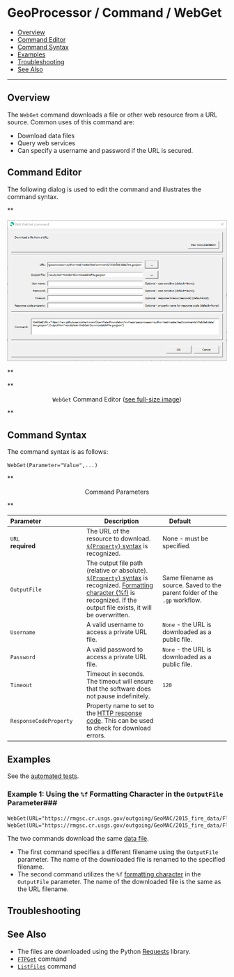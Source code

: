 # GeoProcessor / Command / WebGet #

* [Overview](#overview)
* [Command Editor](#command-editor)
* [Command Syntax](#command-syntax)
* [Examples](#examples)
* [Troubleshooting](#troubleshooting)
* [See Also](#see-also)

-------------------------

## Overview ##

The `WebGet` command downloads a file or other web resource from a URL source. Common uses of this command are:

* Download data files
* Query web services 
* Can specify a username and password if the URL is secured.

## Command Editor ##

The following dialog is used to edit the command and illustrates the command syntax.

**<p style="text-align: center;">
![WebGet](WebGet.png)
</p>**

**<p style="text-align: center;">
`WebGet` Command Editor (<a href="../WebGet.png">see full-size image</a>)
</p>**

## Command Syntax ##

The command syntax is as follows:

```text
WebGet(Parameter="Value",...)
```
**<p style="text-align: center;">
Command Parameters
</p>**

|**Parameter**&nbsp;&nbsp;&nbsp;&nbsp;&nbsp;&nbsp;&nbsp;&nbsp;&nbsp;&nbsp;&nbsp;&nbsp;&nbsp;&nbsp;&nbsp;&nbsp;&nbsp;&nbsp;&nbsp;&nbsp;&nbsp;&nbsp;&nbsp;&nbsp; | **Description** | **Default**&nbsp;&nbsp;&nbsp;&nbsp;&nbsp;&nbsp;&nbsp;&nbsp;&nbsp;&nbsp;&nbsp;&nbsp;&nbsp;&nbsp;&nbsp;&nbsp; |
| --------------|-----------------|----------------- |
| `URL` <br>**required** | The URL of the resource to download. [`${Property}` syntax](../../introduction/introduction.md#geoprocessor-properties-property) is recognized. | None - must be specified. |
| `OutputFile` | The output file path (relative or absolute). [`${Property}` syntax](../../introduction/introduction.md#geoprocessor-properties-property) is recognized. [Formatting character (%f)](../../introduction/introduction.md#geolayer-property-format-specifiers) is recognized. If the output file exists, it will be overwritten. | Same filename as source. Saved to the parent folder of the `.gp` workflow. |
| `Username` | A valid username to access a private URL file. |`None` - the URL is downloaded as a public file. |
| `Password` | A valid password to access a private URL file. |`None` - the URL is downloaded as a public file. |
| `Timeout` | Timeout in seconds. The timeout will ensure that the software does not pause indefinitely. | `120` |
| `ResponseCodeProperty` | Property name to set to the [HTTP response code](https://en.wikipedia.org/wiki/List_of_HTTP_status_codes). This can be used to check for download errors. | |

## Examples ##

See the [automated tests](https://github.com/OpenWaterFoundation/owf-app-geoprocessor-python-test/tree/master/test/commands/WebGet).

### Example 1: Using the `%f` Formatting Character in the `OutputFile` Parameter###

```
WebGet(URL="https://rmgsc.cr.usgs.gov/outgoing/GeoMAC/2015_fire_data/Florida/Mystery_Hammock_Wf/fl_mystery_hammock_wf_20150817_0000_dd83.cpg",OutputFile="ExampleOutputFolder/NewFilename")
WebGet(URL="https://rmgsc.cr.usgs.gov/outgoing/GeoMAC/2015_fire_data/Florida/Mystery_Hammock_Wf/fl_mystery_hammock_wf_20150817_0000_dd83.cpg",OutputFile="ExampleOutputFolder/%f")
```

The two commands download the same [data file](https://rmgsc.cr.usgs.gov/outgoing/GeoMAC/2015_fire_data/Florida/Mystery_Hammock_Wf/fl_mystery_hammock_wf_20150817_0000_dd83.cpg). 

- The first command specifies a different filename using the `OutputFile` parameter.
  The name of the downloaded file is renamed to the specified filename. 
- The second command utilizes the `%f` [formatting character](../../introduction/introduction.md#geolayer-property-format-specifiers)
  in the `OutputFile` parameter. The name of the downloaded file is the same as the URL filename.

## Troubleshooting ##

## See Also ##

* The files are downloaded using the Python [Requests](http://docs.python-requests.org/en/master/) library.
* [`FTPGet`](../FTPGet/FTPGet.md) command
* [`ListFiles`](../ListFiles/ListFiles.md) command
